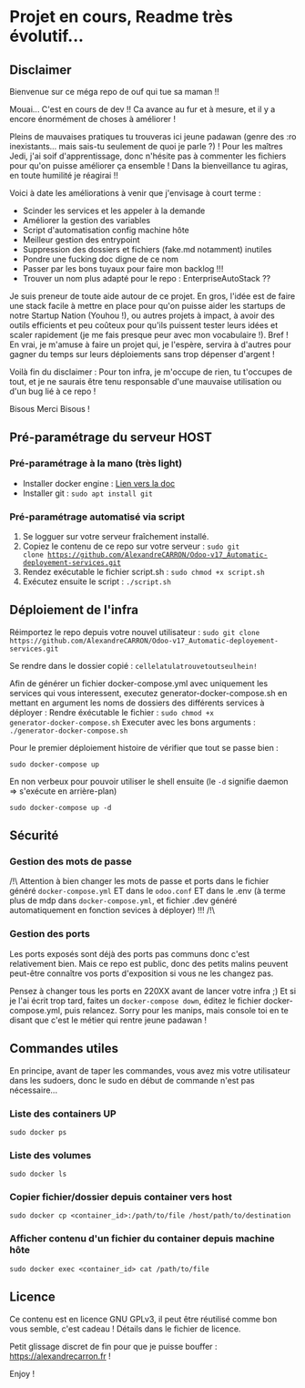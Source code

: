 # Projet en cours, Readme très évolutif...

## Disclaimer

Bienvenue sur ce méga repo de ouf qui tue sa maman !!

Mouai... C'est en cours de dev !! Ca avance au fur et à mesure, et il y a encore énormément de choses à améliorer !

Pleins de mauvaises pratiques tu trouveras ici jeune padawan (genre des :ro inexistants... mais sais-tu seulement de quoi je parle ?) ! Pour les maîtres Jedi, j'ai soif d'apprentissage, donc n'hésite pas à commenter les fichiers pour qu'on puisse améliorer ça ensemble ! Dans la bienveillance tu agiras, en toute humilité je réagirai !!

Voici à date les améliorations à venir que j'envisage à court terme : 
- Scinder les services et les appeler à la demande
- Améliorer la gestion des variables
- Script d'automatisation config machine hôte
- Meilleur gestion des entrypoint
- Suppression des dossiers et fichiers (fake.md notamment) inutiles
- Pondre une fucking doc digne de ce nom
- Passer par les bons tuyaux pour faire mon backlog !!!
- Trouver un nom plus adapté pour le repo : EnterpriseAutoStack ??

Je suis preneur de toute aide autour de ce projet. En gros, l'idée est de faire une stack facile à mettre en place pour qu'on puisse aider les startups de notre Startup Nation (Youhou !), ou autres projets à impact, à avoir des outils efficients et peu coûteux pour qu'ils puissent tester leurs idées et scaler rapidement (je me fais presque peur avec mon vocabulaire !). Bref ! En vrai, je m'amuse à faire un projet qui, je l'espère, servira à d'autres pour gagner du temps sur leurs déploiements sans trop dépenser d'argent !

Voilà fin du disclaimer : Pour ton infra, je m'occupe de rien, tu t'occupes de tout, et je ne saurais être tenu responsable d'une mauvaise utilisation ou d'un bug lié à ce repo !

Bisous Merci Bisous !

## Pré-paramétrage du serveur HOST

### Pré-paramétrage à la mano (très light)

- Installer docker engine : [Lien vers la doc](https://docs.docker.com/engine/install/)
- Installer git : `sudo apt install git`

### Pré-paramétrage automatisé via script

1. Se logguer sur votre serveur fraîchement installé.
2. Copiez le contenu de ce repo sur votre serveur : <code>sudo git clone https://github.com/AlexandreCARRON/Odoo-v17_Automatic-deployement-services.git</code>
3. Rendez exécutable le fichier script.sh : `sudo chmod +x script.sh`
4. Exécutez ensuite le script : `./script.sh`

## Déploiement de l'infra

Réimportez le repo depuis votre nouvel utilisateur : `sudo git clone https://github.com/AlexandreCARRON/Odoo-v17_Automatic-deployement-services.git`

Se rendre dans le dossier copié : `cellelatulatrouvetoutseulhein!`

Afin de générer un fichier docker-compose.yml avec uniquement les services qui vous interessent, executez generator-docker-compose.sh en mettant en argument les noms de dossiers des différents services à déployer : 
Rendre éxécutable le fichier : <code>sudo chmod +x generator-docker-compose.sh</code>
Executer avec les bons arguments : <code>./generator-docker-compose.sh <NomService1> <NomService2> </code>

Pour le premier déploiement histoire de vérifier que tout se passe bien : 

`sudo docker-compose up`

En non verbeux pour pouvoir utiliser le shell ensuite (le `-d` signifie daemon => s'exécute en arrière-plan)

`sudo docker-compose up -d`

## Sécurité

### Gestion des mots de passe

/!\ Attention à bien changer les mots de passe et ports dans le fichier généré `docker-compose.yml` ET dans le `odoo.conf` ET dans le .env (à terme plus de mdp dans `docker-compose.yml`, et fichier .dev généré automatiquement en fonction sevices à déployer) !!! /!\

### Gestion des ports

Les ports exposés sont déjà des ports pas communs donc c'est relativement bien. 
Mais ce repo est public, donc des petits malins peuvent peut-être connaître vos ports d'exposition si vous ne les changez pas. 

Pensez à changer tous les ports en 220XX avant de lancer votre infra ;) Et si je l'ai écrit trop tard, faites un `docker-compose down`, éditez le fichier docker-compose.yml, puis relancez. Sorry pour les manips, mais console toi en te disant que c'est le métier qui rentre jeune padawan !

## Commandes utiles

En principe, avant de taper les commandes, vous avez mis votre utilisateur dans les sudoers, donc le sudo en début de commande n'est pas nécessaire...

### Liste des containers UP
`sudo docker ps`

### Liste des volumes
`sudo docker ls`

### Copier fichier/dossier depuis container vers host
`sudo docker cp <container_id>:/path/to/file /host/path/to/destination`

### Afficher contenu d'un fichier du container depuis machine hôte
`sudo docker exec <container_id> cat /path/to/file`

## Licence

Ce contenu est en licence GNU GPLv3, il peut être réutilisé comme bon vous semble, c'est cadeau ! Détails dans le fichier de licence.

Petit glissage discret de fin pour que je puisse bouffer :  https://alexandrecarron.fr ! 

Enjoy !
